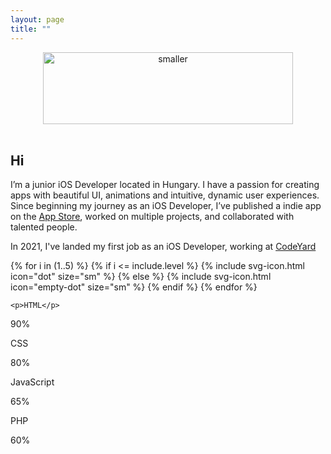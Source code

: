 ```yaml
---
layout: page
title: ""
---
```


<div style="text-align: center"><img src="https://i.ibb.co/9WrxB5L/smaller.png" alt="smaller" border="0" width=400 height=115></div>
<br />

## Hi
I’m a junior iOS Developer located in Hungary. I have a passion for creating apps with beautiful UI, animations and intuitive, dynamic user experiences.
Since beginning my journey as an iOS Developer, I’ve published a indie app on the [App Store](https://apps.apple.com/us/app/drinkspot-daily-drink-tracker/id1545770917), worked on multiple projects, and collaborated with talented people. 

In 2021, I've landed my first job as an iOS Developer, working at [CodeYard](https://codeyard.eu)



<div class="skill-bar">
    {% for i in (1..5) %}
        {% if i <= include.level %}
            {% include svg-icon.html icon="dot" size="sm" %}
        {% else %}
            {% include svg-icon.html icon="empty-dot" size="sm" %}
        {% endif %}
    {% endfor %}
</div>

    <p>HTML</p>
<div class="container">
  <div class="skills html">90%</div>
</div>

<p>CSS</p>
<div class="container">
  <div class="skills css">80%</div>
</div>

<p>JavaScript</p>
<div class="container">
  <div class="skills js">65%</div>
</div>

<p>PHP</p>
<div class="container">
  <div class="skills php">60%</div>
</div>
